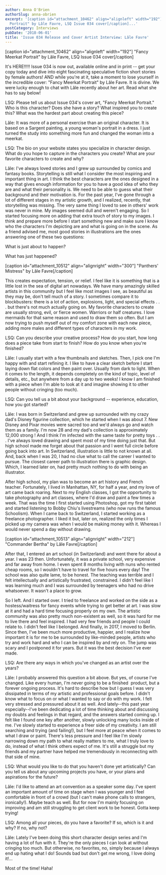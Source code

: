 ```yaml
---
author: Anna O'Brien
authorSlug: anna-obrien
excerpt: '[caption id="attachment_10462" align="alignleft" width="192"] "Fancy Meerkat
  Portrait" by Lâle Favre, LSQ Issue 034 cover[/caption]...'
postCategory: Interviews
pubDate: '2018-06-01'
title: 'Issue 034 Release and Cover Artist Interview: Lâle Favre'
---
```

[caption id="attachment_10462" align="alignleft" width="192"] "Fancy Meerkat Portrait" by Lâle Favre, LSQ Issue 034 cover[/caption]

It's HERE!!!!! Issue 034 is now out, available online and in print -- get your copy today and dive into eight fascinating speculative fiction short stories by female authors! AND while you're at it, take a moment to lose yourself in the incredible cover: "Fancy Meerkat Portrait" by Lâle Favre. It is divine. We were lucky enough to chat with Lâle recently about her art. Read what she has to say below!

LSQ: Please tell us about Issue 034's cover art, "Fancy Meerkat Portrait." Who is this character? Does she have a story? What inspired you to create this? What was the hardest part about creating this piece?

Lâle: It was more of a personal exercise than an original character. It is based on a Sargent painting, a young woman's portrait in a dress. I just turned the study into something more fun and changed the woman into a meerkat.

LSQ: The bio on your website states you specialize in character design. What do you hope to capture in the characters you create? What are your favorite characters to create and why?

Lâle: I've always loved stories and I grew up surrounded by comics and fantasy books. Storytelling is still what I consider the most inspiring and important thing in art. I think the best characters are the ones designed in a way that gives enough information for you to have a good idea of who they are and what their personality is. We need to be able to guess what their background and their motivation is. For the past year, I've gone through a lot of different stages in my artistic growth, and I realized, recently, that storytelling was missing. The very same thing I loved to see in others' work was never in mine. My images seemed dull and weren't engaging. So I started focusing more on adding that extra touch of story to my images. I think and prepare more before I start something new and make sure I know who the characters I'm depicting are and what is going on in the scene. As a friend advised me, most good stories in illustrations are the ones answering one of these two questions:

What is just about to happen?

What has just happened?

[caption id="attachment_10512" align="alignright" width="300"] "Panthers' Mistress" by Lâle Favre[/caption]

This creates expectation, tension, or relief. I feel like it is something that is a little lost in the sea of digital art nowadays. We have many amazingly skilled artists in this community but I feel like most images I see, as beautiful as they may be, don't tell much of a story. I sometimes compare it to blockbusters: there is a lot of action, explosions, light, and special effects . . . but there's not much actually going on. My favorite characters to create are usually strong, evil, or fierce women. Warriors or half creatures. I love mermaids for that same reason and used to draw them so often. But I am now trying to push myself out of my comfort zone with each new piece, adding more males and different types of characters in my work.

LSQ: Can you describe your creative process? How do you start, how long does a piece take from start to finish? How do you know when you're finished?

Lâle: I usually start with a few thumbnails and sketches. Then, I pick one I'm happy with and start refining it. I like to have a clear sketch before I start laying down flat colors and then paint over. Usually from dark to light. When it comes to the length, it depends completely on the kind of topic, level of details, etc., but anywhere from a day up to two weeks! I know I am finished with a piece when I'm able to look at it and imagine showing it to other people without cringing (too much).

LSQ: Can you tell us a bit about your background -- experience, education, how you got started?

Lâle: I was born in Switzerland and grew up surrounded with my crazy dad's Disney figurine collection, which he started when I was about 7. New Disney and Pixar movies were sacred too and we'd always go and watch them as a family. I'm now 28 and my dad's collection is approximately 12,000 strong ! And I think I'm infected with the same taste for pretty toys . . . I've always loved drawing and spent most of my time doing just that. But high school made me forget about that passion and I went full circle before going back into art. In Switzerland, illustration is little to not known at all. And, back when I was 20, I had no clue what to call the career I wanted to pursue. The closest career path to illustration there is graphic design. Which, I learned later on, had pretty much nothing to do with being an illustrator.

After high school, my plan was to become an art history and French teacher. Fortunately, I lived in Manhattan, NY, for half a year, and my love of art came back roaring. Next to my English classes, I got the opportunity to take photography and art classes, where I'd draw and paint a few times a week. That was the time I first started using Photoshop, got my first tablet and started listening to Bobby Chiu's livestreams (who now runs the famous Schoolism). When I came back to Switzerland, I started working as a freelance photographer. I liked it but, later on, realized the only times I picked up my camera was when I would be making money with it. Whereas I would never spend a day without drawing.

[caption id="attachment_10513" align="alignright" width="212"] "Commander Bertha" by Lâle Favre[/caption]

After that, I entered an art school (in Switzerland) and went there for about a year. I was 23 then. Unfortunately, it was a private school, very expensive and far away from home. I even spent 8 months living with nuns who rented cheap rooms, so I wouldn't have to travel for five hours every day! The school was also quite lame, to be honest. The teaching was terrible and I felt intellectually and artistically frustrated, constrained. I didn't feel like I was learning much and I was surrounded by teenagers who had no drive whatsoever. It wasn't a place to grow.

So I left. And I started over. I tried to freelance and worked on the side as a hostess/waitress for fancy events while trying to get better at art. I was slow at it and had a hard time focusing properly on my own. The artistic community was also pretty much non-existent as well, so it was hard for me to live there and feel inspired. I had very few friends and people I could relate to. I didn't feel like I belonged. And finally, in 2017, I moved to Berlin. Since then, I've been much more productive, happier, and I realize how important it is for me to be surrounded by like-minded people, artists who try and work hard and who I can be inspired by and rely on. The jump was scary and I postponed it for years. But it was the best decision I've ever made.

LSQ: Are there any ways in which you've changed as an artist over the years?

Lâle: I probably answered this question a bit above. But yes, of course I've changed. Like every human, I'm never going to be a finished  product, but a forever ongoing process. It's hard to describe how but I guess I was very dissipated in terms of my artistic and professional goals before. I didn't know what to focus on or what I wanted to say or do with my work. I felt very stressed and pressured about it as well. And lately--this past year especially--I've been dedicating a lot of time thinking about and discussing my doubts and feelings in that regard, and the answers started coming up. I felt like I found one key after another, slowly unlocking many locks inside of me. I've slowly started to experience a freer side of my creativity. I am still searching and trying (and failing!), but I feel more at peace when it comes to what I draw or paint. There's less pressure and I feel like I'm slowly narrowing down my path to what really matters to me, what I truly love to do, instead of what I think others expect of me. It's still a struggle but my friends and my partner have helped me tremendously in reconnecting with that side of mine.

LSQ: What would you like to do that you haven't done yet artistically? Can you tell us about any upcoming projects you have, or your plans and aspirations for the future?

Lâle: I'd like to attend an art convention as a speaker some day. I've spent an important amount of time on stage when I was younger and I feel comfortable in front of a crowd (but I can't make phone calls to strangers, ironically!). Maybe teach as well. But for now I'm mainly focusing on improving and am still struggling to get client work to be honest. Gotta keep trying!

LSQ: Among all your pieces, do you have a favorite? If so, which is it and why? If no, why not?

Lâle: Lately I've been doing this short character design series and I'm having a lot of fun with it. They're the only pieces I can look at without cringing too much. But otherwise, no favorites, no, simply because I always end up hating what I do! Sounds bad but don't get me wrong, I love doing it!...

Most of the time! Haha!